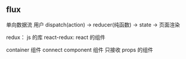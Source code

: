 ## flux
  单向数据流
  用户 dispatch(action) -> reducer(纯函数) -> state -> 页面渲染

  redux： js 的库
  react-redux: react 的组件

  <!-- 不要弄混 -->
  container 组件 connect
  component 组件 只接收 props 的组件